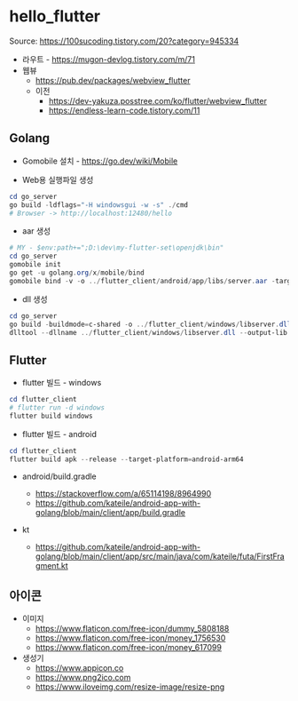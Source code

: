 # hello_flutter

Source: https://100sucoding.tistory.com/20?category=945334


* 라우트 - https://mugon-devlog.tistory.com/m/71
* 웹뷰
    * https://pub.dev/packages/webview_flutter
    * 이전
        * https://dev-yakuza.posstree.com/ko/flutter/webview_flutter
        * https://endless-learn-code.tistory.com/11


## Golang

* Gomobile 설치 - https://go.dev/wiki/Mobile

* Web용 실행파일 생성
```powershell
cd go_server
go build -ldflags="-H windowsgui -w -s" ./cmd
# Browser -> http://localhost:12480/hello
```

* aar 생성
```powershell
# MY - $env:path+=";D:\dev\my-flutter-set\openjdk\bin"
cd go_server
gomobile init
go get -u golang.org/x/mobile/bind
gomobile bind -v -o ../flutter_client/android/app/libs/server.aar -target=android .
```

* dll 생성
```powershell
cd go_server
go build -buildmode=c-shared -o ../flutter_client/windows/libserver.dll ./dll
dlltool --dllname ../flutter_client/windows/libserver.dll --output-lib ../flutter_client/windows/libserver.a
```


## Flutter

* flutter 빌드 - windows
```powershell
cd flutter_client
# flutter run -d windows
flutter build windows
```

* flutter 빌드 - android
```powershell
cd flutter_client
flutter build apk --release --target-platform=android-arm64
```

* android/build.gradle
    * https://stackoverflow.com/a/65114198/8964990
    * https://github.com/kateile/android-app-with-golang/blob/main/client/app/build.gradle

* kt
    * https://github.com/kateile/android-app-with-golang/blob/main/client/app/src/main/java/com/kateile/futa/FirstFragment.kt


## 아이콘

* 이미지
    * https://www.flaticon.com/free-icon/dummy_5808188
    * https://www.flaticon.com/free-icon/money_1756530
    * https://www.flaticon.com/free-icon/money_617099
* 생성기
    * https://www.appicon.co
    * https://www.png2ico.com
    * https://www.iloveimg.com/resize-image/resize-png
